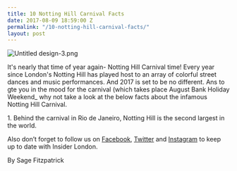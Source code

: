 ```yaml
---
title: 10 Notting Hill Carnival Facts
date: 2017-08-09 18:59:00 Z
permalink: "/10-notting-hill-carnival-facts/"
layout: post
---
```


![Untitled design-3.png](/uploads/Untitled%20design-3.png)

It's nearly that time of year again- Notting Hill Carnival time! Every year since   London's Notting Hill has played host to an array of colorful street dances and music performances. And 2017 is set to be no different. Ans to gte you in the mood for the carnival (which takes place August Bank Holiday Weekend_ why not take a look at the below facts about the infamous Notting Hill Carnival.

1\. Behind the carnival in Rio de Janeiro, Notting Hill is the second largest in the world. 

Also don’t forget to follow us on [Facebook](http://facebook.com/insiderlondon/), [Twitter](http://twitter.com/insiderlondon) and [Instagram](http://instagram.com/insiderlondontours/) to keep up to date with Insider London.

By Sage Fitzpatrick